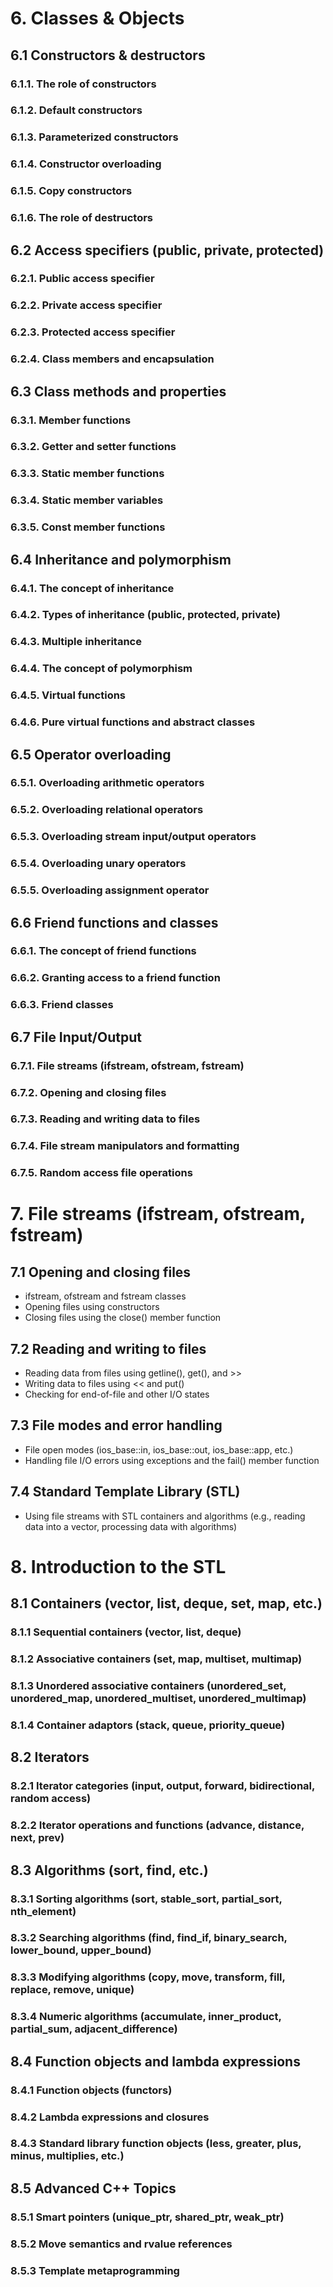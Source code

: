 # 6. Classes & Objects

## 6.1 Constructors & destructors

### 6.1.1. The role of constructors
### 6.1.2. Default constructors
### 6.1.3. Parameterized constructors
### 6.1.4. Constructor overloading
### 6.1.5. Copy constructors
### 6.1.6. The role of destructors

## 6.2 Access specifiers (public, private, protected)

### 6.2.1. Public access specifier
### 6.2.2. Private access specifier
### 6.2.3. Protected access specifier
### 6.2.4. Class members and encapsulation

## 6.3 Class methods and properties
### 6.3.1. Member functions
### 6.3.2. Getter and setter functions
### 6.3.3. Static member functions
### 6.3.4. Static member variables
### 6.3.5. Const member functions

## 6.4 Inheritance and polymorphism
### 6.4.1. The concept of inheritance
### 6.4.2. Types of inheritance (public, protected, private)
### 6.4.3. Multiple inheritance
### 6.4.4. The concept of polymorphism
### 6.4.5. Virtual functions
### 6.4.6. Pure virtual functions and abstract classes

## 6.5 Operator overloading
### 6.5.1. Overloading arithmetic operators
### 6.5.2. Overloading relational operators
### 6.5.3. Overloading stream input/output operators
### 6.5.4. Overloading unary operators
### 6.5.5. Overloading assignment operator

## 6.6 Friend functions and classes
### 6.6.1. The concept of friend functions
### 6.6.2. Granting access to a friend function
### 6.6.3. Friend classes

## 6.7 File Input/Output


### 6.7.1. File streams (ifstream, ofstream, fstream)
### 6.7.2. Opening and closing files
### 6.7.3. Reading and writing data to files
### 6.7.4. File stream manipulators and formatting
### 6.7.5. Random access file operations

# 7. File streams (ifstream, ofstream, fstream)
## 7.1 Opening and closing files
- ifstream, ofstream and fstream classes
- Opening files using constructors
- Closing files using the close() member function

## 7.2 Reading and writing to files
- Reading data from files using getline(), get(), and >>
- Writing data to files using << and put()
- Checking for end-of-file and other I/O states

## 7.3 File modes and error handling
- File open modes (ios_base::in, ios_base::out, ios_base::app, etc.)
- Handling file I/O errors using exceptions and the fail() member function

## 7.4 Standard Template Library (STL)
- Using file streams with STL containers and algorithms (e.g., reading data into a vector, processing data with algorithms)

# 8. Introduction to the STL

## 8.1 Containers (vector, list, deque, set, map, etc.)
### 8.1.1 Sequential containers (vector, list, deque)
### 8.1.2 Associative containers (set, map, multiset, multimap)
### 8.1.3 Unordered associative containers (unordered_set, unordered_map,    unordered_multiset, unordered_multimap)
### 8.1.4 Container adaptors (stack, queue, priority_queue)

## 8.2 Iterators
### 8.2.1 Iterator categories (input, output, forward, bidirectional, random access)
### 8.2.2 Iterator operations and functions (advance, distance, next, prev)

## 8.3 Algorithms (sort, find, etc.)
### 8.3.1 Sorting algorithms (sort, stable_sort, partial_sort, nth_element)
### 8.3.2 Searching algorithms (find, find_if, binary_search, lower_bound, upper_bound)
### 8.3.3 Modifying algorithms (copy, move, transform, fill, replace, remove, unique)
### 8.3.4 Numeric algorithms (accumulate, inner_product, partial_sum, adjacent_difference)

## 8.4 Function objects and lambda expressions
### 8.4.1 Function objects (functors)
### 8.4.2 Lambda expressions and closures
### 8.4.3 Standard library function objects (less, greater, plus, minus, multiplies, etc.)

## 8.5 Advanced C++ Topics
### 8.5.1 Smart pointers (unique_ptr, shared_ptr, weak_ptr)
### 8.5.2 Move semantics and rvalue references
### 8.5.3 Template metaprogramming